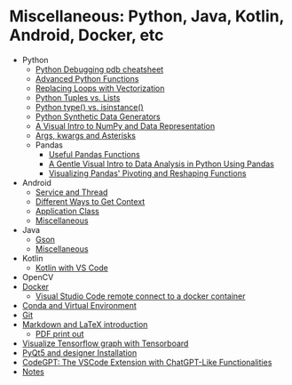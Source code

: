 # Miscellaneous: Python, Java, Kotlin, Android, Docker, etc

* Python
  * [Python Debugging pdb cheatsheet](./tools/fig/python-debugging-cheatsheet.png)
  * [Advanced Python Functions](./tools/advanced_python_functions.ipynb)
  * [Replacing Loops with Vectorization](./tools/python_vectorization.ipynb)
  * [Python Tuples vs. Lists](./tools/python_tuples_vs_lists.ipynb)
  * [Python type() vs. isinstance()](./tools/python_type_vs_isinstance.ipynb)  
  * [Python Synthetic Data Generators](./tools/python/synthetic_data.ipynb)
  * [A Visual Intro to NumPy and Data Representation](https://jalammar.github.io/visual-numpy/)
  * [Args, kwargs and Asterisks](./tools/python/args_kwargs_asterisks.ipynb)
  * Pandas
    * [Useful Pandas Functions](./tools/pandas.ipynb)
    * [A Gentle Visual Intro to Data Analysis in Python Using Pandas](https://jalammar.github.io/gentle-visual-intro-to-data-analysis-python-pandas/)
    * [Visualizing Pandas' Pivoting and Reshaping Functions](https://jalammar.github.io/visualizing-pandas-pivoting-and-reshaping/)
* Android
  * [Service and Thread](./tools/Android/service_and_thread.md)
  * [Different Ways to Get Context](./tools/Android/context.md)
  * [Application Class](./tools/Android/application.md)  
  * [Miscellaneous](./tools/Android/miscellaneous.md)
* Java
  * [Gson](./tools/Java/gson.md)
  * [Miscellaneous](./tools/Java/miscellaneous.md)
* Kotlin
  * [Kotlin with VS Code](./tools/Kotlin/IDE.md)
* OpenCV
* [Docker](./tools/docker.md)
  * [Visual Studio Code remote connect to a docker container](./tools/docker.md#visual-studio-code-remote-connect-to-a-docker-container)
* [Conda and Virtual Environment](./tools/venv.md)
* [Git](./tools/git.md)
* [Markdown and LaTeX introduction](https://ashki23.github.io/markdown-latex.html)
  * [PDF print out](./tools/Markdown%20and%20LaTeX%20introduction.pdf)
* [Visualize Tensorflow graph with Tensorboard](./tools/tensorboard.md)
* [PyQt5 and designer Installation](./tools/PyQt5.md)
* [CodeGPT: The VSCode Extension with ChatGPT-Like Functionalities](./tools/CodeGPT.md)
* [Notes](./tools/notes.md)
